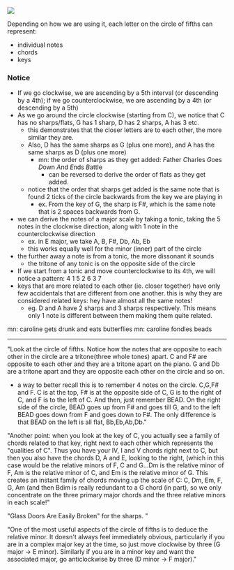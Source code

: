 
![](/assets/images/2022-05-07-15-36-42.png)

Depending on how we are using it, each letter on the circle of fifths can represent:
- individual notes
- chords
- keys

### Notice
- If we go clockwise, we are ascending by a 5th interval (or descending by a 4th); if we go counterclockwise, we are ascending by a 4th (or descending by a 5th)
- As we go around the circle clockwise (starting from C), we notice that C has no sharps/flats, G has 1 sharp, D has 2 sharps, A has 3 etc. 
  - this demonstrates that the closer letters are to each other, the more similar they are.
  - Also, D has the same sharps as G (plus one more), and A has the same sharps as D (plus one more)
    - mn: the order of sharps as they get added: *F*ather *C*harles *G*oes *D*own *A*nd *E*nds *B*attle 
      - can be reversed to derive the order of flats as they get added.
  - notice that the order that sharps get added is the same note that is found 2 ticks of the circle backwards from the key we are playing in
    - ex. From the key of G, the sharp is F#, which is the same note that is 2 spaces backwards from G.
- we can derive the notes of a major scale by taking a tonic, taking the 5 notes in the clockwise direction, along with 1 note in the counterclockwise direction
  - ex. in E major, we take A, B, F#, Db, Ab, Eb
  - this works equally well for the minor (inner) part of the circle
- the further away a note is from a tonic, the more dissonant it sounds
  - the tritone of any tonic is on the opposite side of the circle
- If we start from a tonic and move counterclockwise to its 4th, we will notice a pattern: 4 1 5 2 6 3 7
- keys that are more related to each other (ie. closer together) have only few accidentals that are different from one another. this is why they are considered related keys: hey have almost all the same notes!
  - eg. D and A have 2 sharps and 3 sharps respectively. This means only 1 note is different between them making them quite related.

mn: caroline gets drunk and eats butterflies
mn: caroline fondles beads

* * *

"Look at the circle of fifths. Notice how the notes that are opposite to each other in the circle are a tritone(three whole tones) apart. C and F# are opposite to each other and they are a tritone apart on the piano. G and Db are a tritone apart and they are opposite each other on the circle and so on.
- a way to better recall this is to remember 4 notes on the circle. C,G,F# and F. C is at the top, F# is at the opposite side of C, G is to the right of C, and F is to the left of C. And then, just remember BEAD. On the right side of the circle, BEAD goes up from F# and goes till G, and to the left BEAD goes down from F and goes down to F#. The only difference is that BEAD on the left is all flat, Bb,Eb,Ab,Db."

"Another point: when you look at the key of C, you actually see a family of chords related to that key, right next to each other which represents the "qualities of C". Thus you have your IV, I and V chords right next to C, but then you also have the chords D, A and E, looking to the right, (which in this case would be the relative minors of F, C and G...Dm is the relative minor of F, Am is the relative minor of C, and Em is the relative minor of G. This creates an instant family of chords moving up the scale of C: C, Dm, Em, F, G, Am (and then Bdim is really redundant to a G chord (in part), so we only concentrate on the three primary major chords and the three relative minors in each scale!"

"Glass Doors Are Easily Broken" for the sharps. "

"One of the most useful aspects of the circle of fifths is to deduce the relative minor. It doesn't always feel immediately obvious, particularly if you are in a complex major key at the time, so just move clockwise by three (G major -> E minor). Similarly if you are in a minor key and want the associated major, go anticlockwise by three (D minor -> F major)."